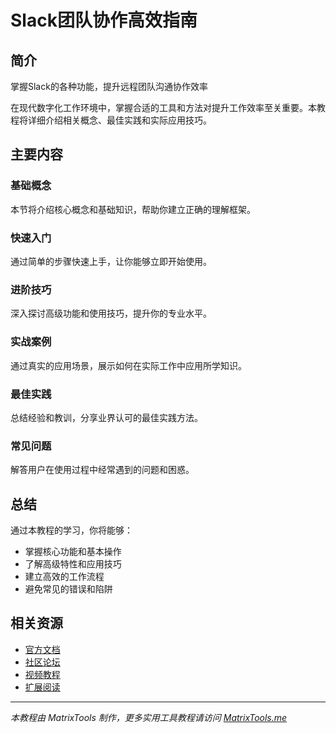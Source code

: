 # Slack团队协作高效指南

## 简介

掌握Slack的各种功能，提升远程团队沟通协作效率

在现代数字化工作环境中，掌握合适的工具和方法对提升工作效率至关重要。本教程将详细介绍相关概念、最佳实践和实际应用技巧。

## 主要内容

### 基础概念

本节将介绍核心概念和基础知识，帮助你建立正确的理解框架。

### 快速入门

通过简单的步骤快速上手，让你能够立即开始使用。

### 进阶技巧

深入探讨高级功能和使用技巧，提升你的专业水平。

### 实战案例

通过真实的应用场景，展示如何在实际工作中应用所学知识。

### 最佳实践

总结经验和教训，分享业界认可的最佳实践方法。

### 常见问题

解答用户在使用过程中经常遇到的问题和困惑。

## 总结

通过本教程的学习，你将能够：
- 掌握核心功能和基本操作
- 了解高级特性和应用技巧
- 建立高效的工作流程
- 避免常见的错误和陷阱

## 相关资源

- [官方文档](#)
- [社区论坛](#)
- [视频教程](#)
- [扩展阅读](#)

---

*本教程由 MatrixTools 制作，更多实用工具教程请访问 [MatrixTools.me](https://matrixtools.me)*
